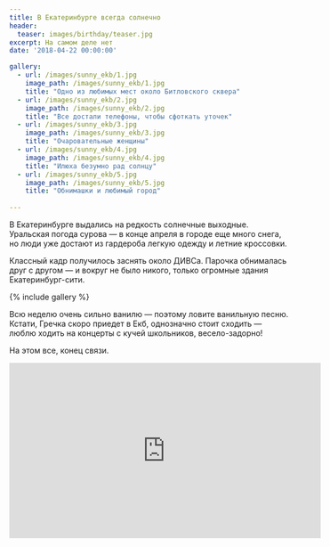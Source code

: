 ```yaml
---
title: В Екатеринбурге всегда солнечно
header:
  teaser: images/birthday/teaser.jpg
excerpt: На самом деле нет
date: '2018-04-22 00:00:00'

gallery:
  - url: /images/sunny_ekb/1.jpg
    image_path: /images/sunny_ekb/1.jpg
    title: "Одно из любимых мест около Битловского сквера"
  - url: /images/sunny_ekb/2.jpg
    image_path: /images/sunny_ekb/2.jpg
    title: "Все достали телефоны, чтобы сфоткать уточек"
  - url: /images/sunny_ekb/3.jpg
    image_path: /images/sunny_ekb/3.jpg
    title: "Очаровательные женщины"
  - url: /images/sunny_ekb/4.jpg
    image_path: /images/sunny_ekb/4.jpg
    title: "Илюха безумно рад солнцу"
  - url: /images/sunny_ekb/5.jpg
    image_path: /images/sunny_ekb/5.jpg
    title: "Обнимашки и любимый город"
    
---
```


В Екатеринбурге выдались на редкость солнечные выходные. Уральская погода сурова — в конце апреля в городе еще много снега, но люди уже достают из гардероба легкую одежду и летние кроссовки.

Классный кадр получилось заснять около ДИВСа. Парочка обнималась друг с другом — и вокруг не было никого, только огромные здания Екатеринбург-сити. 

{% include gallery %}

Всю неделю очень сильно ванилю — поэтому ловите ванильную песню. Кстати, Гречка скоро приедет в Екб, однозначно стоит сходить — люблю ходить на концерты с кучей школьников, весело-задорно!

На этом все, конец связи.

<iframe width="560" height="315" src="https://www.youtube.com/embed/v3Alfif5HQI" frameborder="0" allow="autoplay; encrypted-media" allowfullscreen></iframe>
